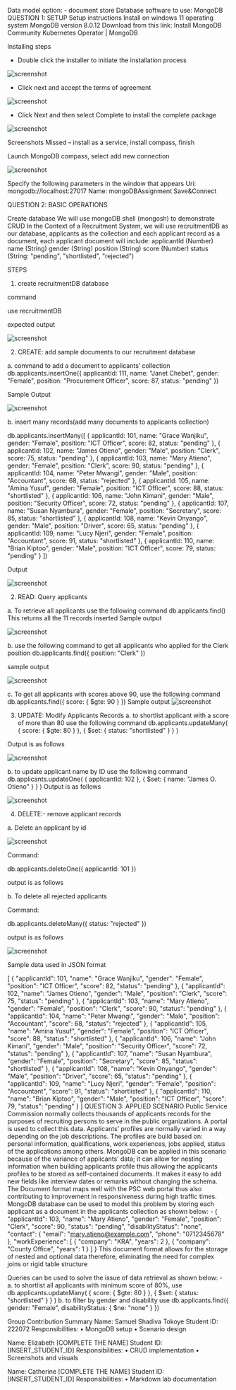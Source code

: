 Data model option: - document store
Database software to use: MongoDB
QUESTION 1: SETUP
Setup instructions
Install on windows 11 operating system
MongoDB version 8.0.12
Download from this link: Install MongoDB Community Kubernetes Operator | MongoDB

Installing steps
-	Double click the installer to initiate the installation process

 ![screenshot](Lab_screenshot_1.jpg)

-	Click next and accept the terms of agreement

 ![screenshot](Lab_screenshot_2.png)

-	Click Next and then select Complete to install the complete package

 ![screenshot](Lab_screenshot_3.png)

Screenshots
 Missed – install as a service, install compass, finish


Launch MongoDB compass, select add new connection

 ![screenshot](Lab_screenshot_4.png)

Specify the following parameters in the window that appears
Uri: mongodb://localhost:27017
Name: mongoDBAssignment
Save&Connect

QUESTION 2: BASIC OPERATIONS

Create database
We will use mongoDB shell (mongosh) to demonstrate CRUD
In the Context of a Recruitment System, we will use recruitmentDB as our database, applicants as the collection and each applicant record as a document, each applicant document will include:
applicantId (Number)
name (String)
gender (String)
position (String)
score (Number)
status (String: "pending", "shortlisted", "rejected")

STEPS

1.	create recruitmentDB database
          
command

use recruitmentDB

expected output
 
 ![screenshot](Lab_screenshot_5.png)

2. CREATE: add sample documents to our recruitment database

a.	command to add a document to applicants’ collection
db.applicants.insertOne({
  applicantId: 111,
  name: "Janet Chebet",
  gender: "Female",
  position: "Procurement Officer",
  score: 87,
  status: "pending"
})

Sample Output

 ![screenshot](Lab_screenshot_6.png)

b.	insert many records(add many documents to applicants collection)

db.applicants.insertMany([
  { applicantId: 101, name: "Grace Wanjiku", gender: "Female", position: "ICT Officer", score: 82, status: "pending" },
  { applicantId: 102, name: "James Otieno", gender: "Male", position: "Clerk", score: 75, status: "pending" },
  { applicantId: 103, name: "Mary Atieno", gender: "Female", position: "Clerk", score: 90, status: "pending" },
  { applicantId: 104, name: "Peter Mwangi", gender: "Male", position: "Accountant", score: 68, status: "rejected" },
  { applicantId: 105, name: "Amina Yusuf", gender: "Female", position: "ICT Officer", score: 88, status: "shortlisted" },
  { applicantId: 106, name: "John Kimani", gender: "Male", position: "Security Officer", score: 72, status: "pending" },
  { applicantId: 107, name: "Susan Nyambura", gender: "Female", position: "Secretary", score: 85, status: "shortlisted" },
  { applicantId: 108, name: "Kevin Onyango", gender: "Male", position: "Driver", score: 65, status: "pending" },
  { applicantId: 109, name: "Lucy Njeri", gender: "Female", position: "Accountant", score: 91, status: "shortlisted" },
  { applicantId: 110, name: "Brian Kiptoo", gender: "Male", position: "ICT Officer", score: 79, status: "pending" }
])


Output
 
 ![screenshot](Lab_screenshot_7.png)


2. READ: Query applicants

a. To retrieve all applicants use the following command
                 db.applicants.find()
This returns all the 11 records inserted
Sample output

![screenshot](Lab_screenshot_8.png)
 

b. use the following command to get all applicants who applied for the Clerk position
     db.applicants.find({ position: "Clerk" })

sample output

 ![screenshot](Lab_screenshot_9.png)

c. To get all applicants with scores above 90, use the following command
     db.applicants.find({ score: { $gte: 90 } })
    Sample output
   ![screenshot](Lab_screenshot_10.png)

3. UPDATE: Modify Applicants Records
a. to shortlist applicant with a score of more than 80 use the following command
db.applicants.updateMany(
  { score: { $gte: 80 } },
  { $set: { status: "shortlisted" } }
)

Output is as follows

![screenshot](Lab_screenshot_11.png)
 
b. to update applicant name by ID use the following command
db.applicants.updateOne(
  { applicantId: 102 },
  { $set: { name: "James O. Otieno" } }
)
Output is as follows

 ![screenshot](Lab_screenshot_12.png)

4. DELETE:- remove applicant records

a.	Delete an applicant   by id

![screenshot](Lab_screenshot_13.png)

Command:

db.applicants.deleteOne({ applicantId: 101 })

output is as follows

 

b.	To delete all rejected applicants

Command:

db.applicants.deleteMany({ status: "rejected" })

output is as follows

 ![screenshot](Lab_screenshot_14.png)

Sample data used in JSON format

[
  {
    "applicantId": 101,
    "name": "Grace Wanjiku",
    "gender": "Female",
    "position": "ICT Officer",
    "score": 82,
    "status": "pending"
  },
  {
    "applicantId": 102,
    "name": "James Otieno",
    "gender": "Male",
    "position": "Clerk",
    "score": 75,
    "status": "pending"
  },
  {
    "applicantId": 103,
    "name": "Mary Atieno",
    "gender": "Female",
    "position": "Clerk",
    "score": 90,
    "status": "pending"
  },
  {
    "applicantId": 104,
    "name": "Peter Mwangi",
    "gender": "Male",
    "position": "Accountant",
    "score": 68,
    "status": "rejected"
  },
  {
    "applicantId": 105,
    "name": "Amina Yusuf",
    "gender": "Female",
    "position": "ICT Officer",
    "score": 88,
    "status": "shortlisted"
  },
  {
    "applicantId": 106,
    "name": "John Kimani",
    "gender": "Male",
    "position": "Security Officer",
    "score": 72,
    "status": "pending"
  },
  {
    "applicantId": 107,
    "name": "Susan Nyambura",
    "gender": "Female",
    "position": "Secretary",
    "score": 85,
    "status": "shortlisted"
  },
  {
    "applicantId": 108,
    "name": "Kevin Onyango",
    "gender": "Male",
    "position": "Driver",
    "score": 65,
    "status": "pending"
  },
  {
    "applicantId": 109,
    "name": "Lucy Njeri",
    "gender": "Female",
    "position": "Accountant",
    "score": 91,
    "status": "shortlisted"
  },
  {
    "applicantId": 110,
    "name": "Brian Kiptoo",
    "gender": "Male",
    "position": "ICT Officer",
    "score": 79,
    "status": "pending"
  }
]
QUESTION 3: APPLIED SCENARIO
Public Service Commission normally collects thousands of applicants records for the purposes of recruiting persons to serve in the public organizations. A portal is used to collect this data. Applicants’ profiles are normally varied in a way depending on the job descriptions. The profiles are build based on: personal information, qualifications, work experiences, jobs applied, status of the applications among others. 
MongoDB can be applied in this scenario because of the variance of applicants’ data; it can allow for nesting information when building applicants profile thus allowing the applicants profiles to be stored as self-contained documents. It makes it easy to add new fields like interview dates or remarks without changing the schema. The Document format maps well with the PSC web portal thus also contributing to improvement in responsiveness during high traffic times.
MongoDB database can be used to model this problem by storing each applicant as a document in the applicants collection as shown below: -
{
  "applicantId": 103,
  "name": "Mary Atieno",
  "gender": "Female",
  "position": "Clerk",
  "score": 90,
  "status": "pending",
  "disabilityStatus": "none",
  "contact": {
    "email": "mary.atieno@example.com",
    "phone": "0712345678"
  },
  "workExperience": [
    { "company": "KRA", "years": 2 },
    { "company": "County Office", "years": 1 }
  ]
}
This document format allows for the storage of nested and optional data therefore, eliminating the need for complex joins or rigid table structure 

Queries can be used to solve the issue of data retrieval as shown below: -
a.	to shortlist all applicants with minimum score of 80%, use
db.applicants.updateMany(
  { score: { $gte: 80 } },
  { $set: { status: "shortlisted" } }
)
b.	to filter by gender and disability use
db.applicants.find({
  gender: "Female",
  disabilityStatus: { $ne: "none" }
})

Group Contribution Summary
Name: Samuel Shadiva Tokoye
Student ID: 222072
Responsibilities:
•	MongoDB setup
•	Scenario design


Name: Elizabeth [COMPLETE THE NAME]
Student ID: [INSERT_STUDENT_ID]
Responsibilities:
•	CRUD implementation
•	Screenshots and visuals

Name: Catherine [COMPLETE THE NAME]
Student ID: [INSERT_STUDENT_ID]
Responsibilities:
•	Markdown lab documentation


